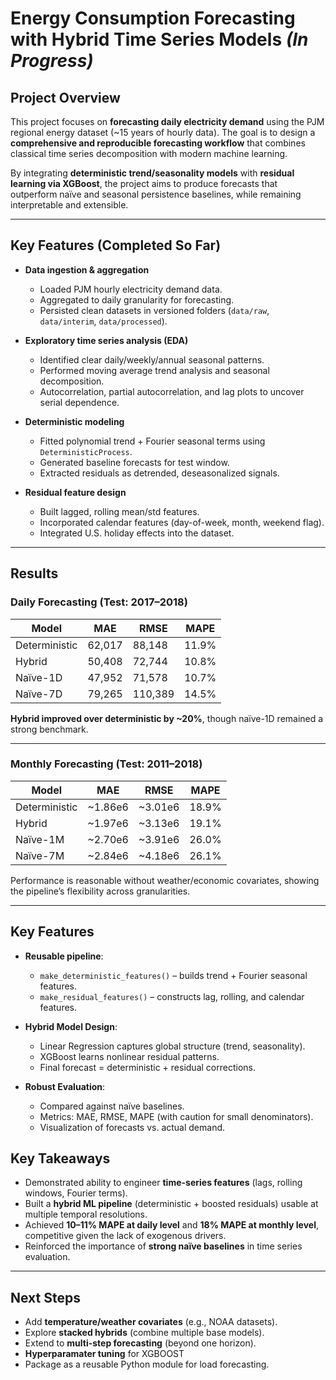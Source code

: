# Energy Consumption Forecasting with Hybrid Time Series Models *(In Progress)*

## Project Overview  
This project focuses on **forecasting daily electricity demand** using the PJM regional energy dataset (~15 years of hourly data). The goal is to design a **comprehensive and reproducible forecasting workflow** that combines classical time series decomposition with modern machine learning.  

By integrating **deterministic trend/seasonality models** with **residual learning via XGBoost**, the project aims to produce forecasts that outperform naïve and seasonal persistence baselines, while remaining interpretable and extensible.  

---

## Key Features (Completed So Far)  
- **Data ingestion & aggregation**  
  - Loaded PJM hourly electricity demand data.  
  - Aggregated to daily granularity for forecasting.  
  - Persisted clean datasets in versioned folders (`data/raw`, `data/interim`, `data/processed`).  

- **Exploratory time series analysis (EDA)**  
  - Identified clear daily/weekly/annual seasonal patterns.  
  - Performed moving average trend analysis and seasonal decomposition.  
  - Autocorrelation, partial autocorrelation, and lag plots to uncover serial dependence.  

- **Deterministic modeling**  
  - Fitted polynomial trend + Fourier seasonal terms using `DeterministicProcess`.  
  - Generated baseline forecasts for test window.  
  - Extracted residuals as detrended, deseasonalized signals.  

- **Residual feature design**  
  - Built lagged, rolling mean/std features.  
  - Incorporated calendar features (day-of-week, month, weekend flag).  
  - Integrated U.S. holiday effects into the dataset.  

---
## Results

### Daily Forecasting (Test: 2017–2018)
| Model          | MAE      | RMSE     | MAPE   |
|----------------|----------|----------|--------|
| Deterministic  | 62,017   | 88,148   | 11.9%  |
| Hybrid         | 50,408   | 72,744   | 10.8%  |
| Naïve-1D       | 47,952   | 71,578   | 10.7%  |
| Naïve-7D       | 79,265   | 110,389  | 14.5%  |

**Hybrid improved over deterministic by ~20%**, though naïve-1D remained a strong benchmark.

---

### Monthly Forecasting (Test: 2011–2018)
| Model          | MAE       | RMSE      | MAPE   |
|----------------|-----------|-----------|--------|
| Deterministic  | ~1.86e6   | ~3.01e6   | 18.9% |
| Hybrid         | ~1.97e6   | ~3.13e6   | 19.1% |
| Naïve-1M       | ~2.70e6    | ~3.91e6    | 26.0%   |
| Naïve-7M       | ~2.84e6    | ~4.18e6    | 26.1%   |

Performance is reasonable without weather/economic covariates, showing the pipeline’s flexibility across granularities.

---

## Key Features
- **Reusable pipeline**:
  - `make_deterministic_features()` – builds trend + Fourier seasonal features.
  - `make_residual_features()` – constructs lag, rolling, and calendar features.

- **Hybrid Model Design**:
  - Linear Regression captures global structure (trend, seasonality).
  - XGBoost learns nonlinear residual patterns.
  - Final forecast = deterministic + residual corrections.

- **Robust Evaluation**:
  - Compared against naïve baselines.
  - Metrics: MAE, RMSE, MAPE (with caution for small denominators).
  - Visualization of forecasts vs. actual demand.

## Key Takeaways
- Demonstrated ability to engineer **time-series features** (lags, rolling windows, Fourier terms).
- Built a **hybrid ML pipeline** (deterministic + boosted residuals) usable at multiple temporal resolutions.
- Achieved **10–11% MAPE at daily level** and **18% MAPE at monthly level**, competitive given the lack of exogenous drivers.
- Reinforced the importance of **strong naïve baselines** in time series evaluation.

---

## Next Steps
- Add **temperature/weather covariates** (e.g., NOAA datasets).
- Explore **stacked hybrids** (combine multiple base models).
- Extend to **multi-step forecasting** (beyond one horizon).
- **Hyperparamater tuning** for XGBOOST
- Package as a reusable Python module for load forecasting.
